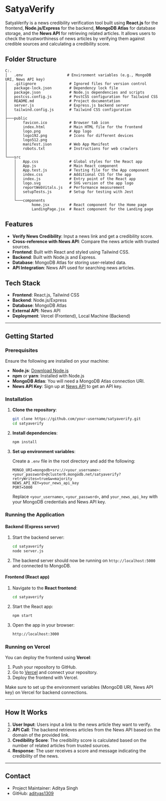 
# SatyaVerify

SatyaVerify is a news credibility verification tool built using **React.js** for the frontend, **Node.js/Express** for the backend, **MongoDB Atlas** for database storage, and the **News API** for retrieving related articles. It allows users to check the trustworthiness of news articles by verifying them against credible sources and calculating a credibility score.

## Folder Structure

```
C:.
│   .env                    # Environment variables (e.g., MongoDB URI, News API key)
│   .gitignore               # Ignored files for version control
│   package-lock.json        # Dependency lock file
│   package.json             # Node.js dependencies and scripts
│   postcss.config.js        # PostCSS configuration for Tailwind CSS
│   README.md                # Project documentation
│   server.js                # Express.js backend server
│   tailwind.config.js       # Tailwind CSS configuration
│
├───public
│       favicon.ico          # Browser tab icon
│       index.html           # Main HTML file for the frontend
│       logo.png             # App logo
│       logo192.png          # Icons for different devices
│       logo512.png
│       manifest.json        # Web App Manifest
│       robots.txt           # Instructions for web crawlers
│
└───src
    │   App.css              # Global styles for the React app
    │   App.js               # Main React component
    │   App.test.js          # Testing file for the App component
    │   index.css            # Additional CSS for the app
    │   index.js             # Entry point of the React app
    │   logo.svg             # SVG version of the app logo
    │   reportWebVitals.js   # Performance measurement
    │   setupTests.js        # Setup for testing with Jest
    │
    └───components
            home.jsx         # React component for the Home page
            LandingPage.jsx  # React component for the Landing page
```

## Features

- **Verify News Credibility**: Input a news link and get a credibility score.
- **Cross-reference with News API**: Compare the news article with trusted sources.
- **Frontend**: Built with React and styled using Tailwind CSS.
- **Backend**: Built with Node.js and Express.
- **Database**: MongoDB Atlas for storing user-related data.
- **API Integration**: News API used for searching news articles.

## Tech Stack

- **Frontend**: React.js, Tailwind CSS
- **Backend**: Node.js/Express
- **Database**: MongoDB Atlas
- **External API**: News API
- **Deployment**: Vercel (Frontend), Local Machine (Backend)

---

## Getting Started

### Prerequisites

Ensure the following are installed on your machine:
- **Node.js**: [Download Node.js](https://nodejs.org/)
- **npm** or **yarn**: Installed with Node.js
- **MongoDB Atlas**: You will need a MongoDB Atlas connection URI.
- **News API Key**: Sign up at [News API](https://newsapi.org/) to get an API key.

### Installation

1. **Clone the repository**:
   ```bash
   git clone https://github.com/your-username/satyaverify.git
   cd satyaverify
   ```

2. **Install dependencies**:
   ```bash
   npm install
   ```

3. **Set up environment variables**:

   Create a `.env` file in the root directory and add the following:

   ```plaintext
   MONGO_URI=mongodb+srv://<your_username>:<your_password>@cluster0.mongodb.net/satyaverify?retryWrites=true&w=majority
   NEWS_API_KEY=your_news_api_key
   PORT=5000
   ```

   Replace `<your_username>`, `<your_password>`, and `your_news_api_key` with your MongoDB credentials and News API key.

### Running the Application

#### Backend (Express server)

1. Start the backend server:
   ```bash
   cd satyaverify
   node server.js
   ```

2. The backend server should now be running on `http://localhost:5000` and connected to MongoDB.

#### Frontend (React app)

1. Navigate to the **React frontend**:
   ```bash
   cd satyaverify
   ```

2. Start the React app:
   ```bash
   npm start
   ```

3. Open the app in your browser:
   ```bash
   http://localhost:3000
   ```

### Running on Vercel

You can deploy the frontend using **Vercel**:

1. Push your repository to GitHub.
2. Go to [Vercel](https://vercel.com/) and connect your repository.
3. Deploy the frontend with Vercel.

Make sure to set up the environment variables (MongoDB URI, News API key) on Vercel for backend connections.

---

## How It Works

1. **User Input**: Users input a link to the news article they want to verify.
2. **API Call**: The backend retrieves articles from the News API based on the domain of the provided link.
3. **Credibility Score**: The credibility score is calculated based on the number of related articles from trusted sources.
4. **Response**: The user receives a score and message indicating the credibility of the news.

---

## Contact

- Project Maintainer: Aditya Singh
- GitHub: [adityas1309](https://github.com/adityas1309)
